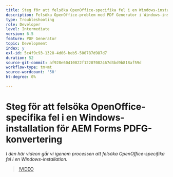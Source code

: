 ```yaml
---
title: Steg för att felsöka OpenOffice-specifika fel i en Windows-installation
description: Felsöka OpenOffice-problem med PDF Generator i Windows-installationsprogram.
type: Troubleshooting
role: Developer
level: Intermediate
version: 6.5
feature: PDF Generator
topic: Development
index: y
exl-id: 5c4f9c93-1328-4d06-beb5-500787d987d7
duration: 52
source-git-commit: af928e60410022f12207082467d3bd9b818af59d
workflow-type: tm+mt
source-wordcount: '50'
ht-degree: 0%

---
```


# Steg för att felsöka OpenOffice-specifika fel i en Windows-installation för AEM Forms PDFG-konvertering

*I den här videon går vi igenom processen att felsöka OpenOffice-specifika fel i en Windows-installation.*

>[!VIDEO](https://video.tv.adobe.com/v/335481?quality=12&learn=on)
